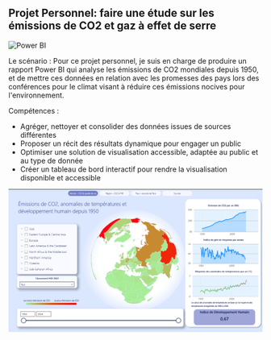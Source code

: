## Projet Personnel: faire une étude sur les émissions de CO2 et gaz à effet de serre
![Power BI](https://img.icons8.com/color/48/000000/power-bi.png)

Le scénario : Pour ce projet personnel, je suis en charge de produire un rapport Power BI qui analyse les émissions de CO2 mondiales depuis 1950, et de mettre ces données en relation avec les promesses des pays lors des conférences pour le climat visant à réduire ces émissions nocives pour l'environnement.

Compétences :
- Agréger, nettoyer et consolider des données issues de sources différentes
- Proposer un récit des résultats dynamique pour engager un public
- Optimiser une solution de visualisation accessible, adaptée au public et au type de donnée
- Créer un tableau de bord interactif pour rendre la visualisation disponible et accessible

![Screenshot](https://github.com/VSLMD/Data-Analyst-Portfolio/blob/main/Screenshots/Projet%20personnel.png)
